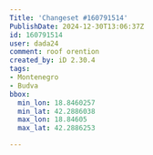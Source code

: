 ```yaml
---
Title: 'Changeset #160791514'
PublishDate: 2024-12-30T13:06:37Z
id: 160791514
user: dada24
comment: roof orention
created_by: iD 2.30.4
tags:
- Montenegro
- Budva
bbox:
  min_lon: 18.8460257
  min_lat: 42.2886038
  max_lon: 18.84605
  max_lat: 42.2886253

---
```

